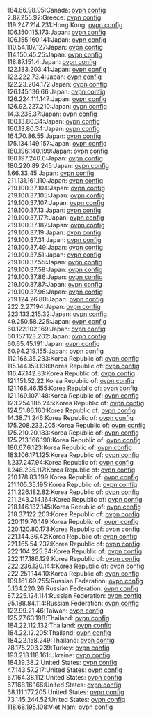 184.66.98.95:Canada: [ovpn config](vpn/184_66_98_95.ovpn)  
2.87.255.92:Greece: [ovpn config](vpn/2_87_255_92.ovpn)  
119.247.214.231:Hong Kong: [ovpn config](vpn/119_247_214_231.ovpn)  
106.150.115.173:Japan: [ovpn config](vpn/106_150_115_173.ovpn)  
106.155.160.141:Japan: [ovpn config](vpn/106_155_160_141.ovpn)  
110.54.107.127:Japan: [ovpn config](vpn/110_54_107_127.ovpn)  
114.150.45.25:Japan: [ovpn config](vpn/114_150_45_25.ovpn)  
118.87.151.4:Japan: [ovpn config](vpn/118_87_151_4.ovpn)  
122.133.203.41:Japan: [ovpn config](vpn/122_133_203_41.ovpn)  
122.222.73.4:Japan: [ovpn config](vpn/122_222_73_4.ovpn)  
122.23.204.172:Japan: [ovpn config](vpn/122_23_204_172.ovpn)  
126.145.136.66:Japan: [ovpn config](vpn/126_145_136_66.ovpn)  
126.224.111.147:Japan: [ovpn config](vpn/126_224_111_147.ovpn)  
126.92.227.210:Japan: [ovpn config](vpn/126_92_227_210.ovpn)  
14.3.235.37:Japan: [ovpn config](vpn/14_3_235_37.ovpn)  
160.13.80.34:Japan: [ovpn config](vpn/160_13_80_34.ovpn)  
160.13.80.34:Japan: [ovpn config](vpn/160_13_80_34.ovpn)  
164.70.86.55:Japan: [ovpn config](vpn/164_70_86_55.ovpn)  
175.134.149.157:Japan: [ovpn config](vpn/175_134_149_157.ovpn)  
180.196.140.199:Japan: [ovpn config](vpn/180_196_140_199.ovpn)  
180.197.240.6:Japan: [ovpn config](vpn/180_197_240_6.ovpn)  
180.220.89.245:Japan: [ovpn config](vpn/180_220_89_245.ovpn)  
1.66.33.45:Japan: [ovpn config](vpn/1_66_33_45.ovpn)  
211.131.161.110:Japan: [ovpn config](vpn/211_131_161_110.ovpn)  
219.100.37.104:Japan: [ovpn config](vpn/219_100_37_104.ovpn)  
219.100.37.105:Japan: [ovpn config](vpn/219_100_37_105.ovpn)  
219.100.37.107:Japan: [ovpn config](vpn/219_100_37_107.ovpn)  
219.100.37.13:Japan: [ovpn config](vpn/219_100_37_13.ovpn)  
219.100.37.177:Japan: [ovpn config](vpn/219_100_37_177.ovpn)  
219.100.37.182:Japan: [ovpn config](vpn/219_100_37_182.ovpn)  
219.100.37.19:Japan: [ovpn config](vpn/219_100_37_19.ovpn)  
219.100.37.31:Japan: [ovpn config](vpn/219_100_37_31.ovpn)  
219.100.37.49:Japan: [ovpn config](vpn/219_100_37_49.ovpn)  
219.100.37.51:Japan: [ovpn config](vpn/219_100_37_51.ovpn)  
219.100.37.55:Japan: [ovpn config](vpn/219_100_37_55.ovpn)  
219.100.37.58:Japan: [ovpn config](vpn/219_100_37_58.ovpn)  
219.100.37.86:Japan: [ovpn config](vpn/219_100_37_86.ovpn)  
219.100.37.87:Japan: [ovpn config](vpn/219_100_37_87.ovpn)  
219.100.37.96:Japan: [ovpn config](vpn/219_100_37_96.ovpn)  
219.124.26.80:Japan: [ovpn config](vpn/219_124_26_80.ovpn)  
222.2.27.194:Japan: [ovpn config](vpn/222_2_27_194.ovpn)  
223.133.215.32:Japan: [ovpn config](vpn/223_133_215_32.ovpn)  
49.250.58.225:Japan: [ovpn config](vpn/49_250_58_225.ovpn)  
60.122.102.169:Japan: [ovpn config](vpn/60_122_102_169.ovpn)  
60.157.123.202:Japan: [ovpn config](vpn/60_157_123_202.ovpn)  
60.65.45.191:Japan: [ovpn config](vpn/60_65_45_191.ovpn)  
60.94.219.155:Japan: [ovpn config](vpn/60_94_219_155.ovpn)  
112.166.35.233:Korea Republic of: [ovpn config](vpn/112_166_35_233.ovpn)  
115.144.159.138:Korea Republic of: [ovpn config](vpn/115_144_159_138.ovpn)  
116.47.142.83:Korea Republic of: [ovpn config](vpn/116_47_142_83.ovpn)  
121.151.52.22:Korea Republic of: [ovpn config](vpn/121_151_52_22.ovpn)  
121.168.46.155:Korea Republic of: [ovpn config](vpn/121_168_46_155.ovpn)  
121.169.107.148:Korea Republic of: [ovpn config](vpn/121_169_107_148.ovpn)  
123.254.185.245:Korea Republic of: [ovpn config](vpn/123_254_185_245.ovpn)  
124.51.86.160:Korea Republic of: [ovpn config](vpn/124_51_86_160.ovpn)  
14.38.71.246:Korea Republic of: [ovpn config](vpn/14_38_71_246.ovpn)  
175.208.232.205:Korea Republic of: [ovpn config](vpn/175_208_232_205.ovpn)  
175.210.20.183:Korea Republic of: [ovpn config](vpn/175_210_20_183.ovpn)  
175.213.166.190:Korea Republic of: [ovpn config](vpn/175_213_166_190.ovpn)  
180.67.6.123:Korea Republic of: [ovpn config](vpn/180_67_6_123.ovpn)  
183.106.171.125:Korea Republic of: [ovpn config](vpn/183_106_171_125.ovpn)  
1.237.247.94:Korea Republic of: [ovpn config](vpn/1_237_247_94.ovpn)  
1.248.235.117:Korea Republic of: [ovpn config](vpn/1_248_235_117.ovpn)  
210.178.83.199:Korea Republic of: [ovpn config](vpn/210_178_83_199.ovpn)  
211.105.35.195:Korea Republic of: [ovpn config](vpn/211_105_35_195.ovpn)  
211.226.182.82:Korea Republic of: [ovpn config](vpn/211_226_182_82.ovpn)  
211.243.214.164:Korea Republic of: [ovpn config](vpn/211_243_214_164.ovpn)  
218.146.132.145:Korea Republic of: [ovpn config](vpn/218_146_132_145.ovpn)  
218.37.122.203:Korea Republic of: [ovpn config](vpn/218_37_122_203.ovpn)  
220.119.70.149:Korea Republic of: [ovpn config](vpn/220_119_70_149.ovpn)  
220.120.80.173:Korea Republic of: [ovpn config](vpn/220_120_80_173.ovpn)  
221.144.36.42:Korea Republic of: [ovpn config](vpn/221_144_36_42.ovpn)  
221.165.54.237:Korea Republic of: [ovpn config](vpn/221_165_54_237.ovpn)  
222.104.225.34:Korea Republic of: [ovpn config](vpn/222_104_225_34.ovpn)  
222.117.186.129:Korea Republic of: [ovpn config](vpn/222_117_186_129.ovpn)  
222.236.130.144:Korea Republic of: [ovpn config](vpn/222_236_130_144.ovpn)  
222.251.144.10:Korea Republic of: [ovpn config](vpn/222_251_144_10.ovpn)  
109.161.69.255:Russian Federation: [ovpn config](vpn/109_161_69_255.ovpn)  
5.134.220.26:Russian Federation: [ovpn config](vpn/5_134_220_26.ovpn)  
87.225.124.114:Russian Federation: [ovpn config](vpn/87_225_124_114.ovpn)  
95.188.84.114:Russian Federation: [ovpn config](vpn/95_188_84_114.ovpn)  
122.99.21.46:Taiwan: [ovpn config](vpn/122_99_21_46.ovpn)  
125.27.63.198:Thailand: [ovpn config](vpn/125_27_63_198.ovpn)  
184.22.112.132:Thailand: [ovpn config](vpn/184_22_112_132.ovpn)  
184.22.12.205:Thailand: [ovpn config](vpn/184_22_12_205.ovpn)  
184.22.158.249:Thailand: [ovpn config](vpn/184_22_158_249.ovpn)  
78.175.203.239:Turkey: [ovpn config](vpn/78_175_203_239.ovpn)  
193.218.118.161:Ukraine: [ovpn config](vpn/193_218_118_161.ovpn)  
184.19.38.2:United States: [ovpn config](vpn/184_19_38_2.ovpn)  
47.143.57.217:United States: [ovpn config](vpn/47_143_57_217.ovpn)  
67.164.38.112:United States: [ovpn config](vpn/67_164_38_112.ovpn)  
67.168.16.166:United States: [ovpn config](vpn/67_168_16_166.ovpn)  
68.111.177.205:United States: [ovpn config](vpn/68_111_177_205.ovpn)  
73.145.244.52:United States: [ovpn config](vpn/73_145_244_52.ovpn)  
118.68.195.108:Viet Nam: [ovpn config](vpn/118_68_195_108.ovpn)  
